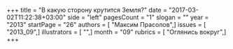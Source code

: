+++
title = "В какую сторону крутится Земля?"
date = "2017-03-02T11:22:38+03:00"
side = "left"
pagesCount = "1"
slogan = ""
year = "2013"
startPage = "26"
authors = [ "Максим Прасолов",]
issues = [ "2013_09",]
illustrators = [ "",]
month = "09"
rubrics = [ "Оглянись вокруг",]
+++
